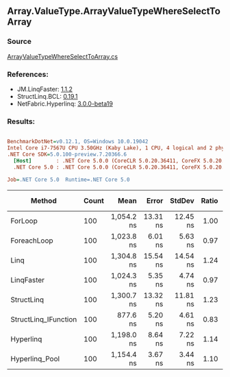 ﻿## Array.ValueType.ArrayValueTypeWhereSelectToArray

### Source
[ArrayValueTypeWhereSelectToArray.cs](../LinqBenchmarks/Array/ValueType/ArrayValueTypeWhereSelectToArray.cs)

### References:
- JM.LinqFaster: [1.1.2](https://www.nuget.org/packages/JM.LinqFaster/1.1.2)
- StructLinq.BCL: [0.19.1](https://www.nuget.org/packages/StructLinq.BCL/0.19.1)
- NetFabric.Hyperlinq: [3.0.0-beta19](https://www.nuget.org/packages/NetFabric.Hyperlinq/3.0.0-beta19)

### Results:
``` ini

BenchmarkDotNet=v0.12.1, OS=Windows 10.0.19042
Intel Core i7-7567U CPU 3.50GHz (Kaby Lake), 1 CPU, 4 logical and 2 physical cores
.NET Core SDK=5.0.100-preview.7.20366.6
  [Host]        : .NET Core 5.0.0 (CoreCLR 5.0.20.36411, CoreFX 5.0.20.36411), X64 RyuJIT
  .NET Core 5.0 : .NET Core 5.0.0 (CoreCLR 5.0.20.36411, CoreFX 5.0.20.36411), X64 RyuJIT

Job=.NET Core 5.0  Runtime=.NET Core 5.0  

```
|               Method | Count |       Mean |    Error |   StdDev | Ratio | RatioSD |  Gen 0 | Gen 1 | Gen 2 | Allocated | CacheMisses/Op | BranchMispredictions/Op |
|--------------------- |------ |-----------:|---------:|---------:|------:|--------:|-------:|------:|------:|----------:|---------------:|------------------------:|
|              ForLoop |   100 | 1,054.2 ns | 13.31 ns | 12.45 ns |  1.00 |    0.00 | 3.4103 |     - |     - |    7136 B |              4 |                       1 |
|          ForeachLoop |   100 | 1,023.8 ns |  6.01 ns |  5.63 ns |  0.97 |    0.01 | 3.4103 |     - |     - |    7136 B |              4 |                       1 |
|                 Linq |   100 | 1,304.8 ns | 15.54 ns | 14.54 ns |  1.24 |    0.02 | 2.4319 |     - |     - |    5088 B |              6 |                       3 |
|           LinqFaster |   100 | 1,024.3 ns |  5.35 ns |  4.74 ns |  0.97 |    0.01 | 2.8896 |     - |     - |    6048 B |              4 |                       1 |
|           StructLinq |   100 | 1,300.7 ns | 13.32 ns | 11.81 ns |  1.23 |    0.02 | 0.9899 |     - |     - |    2072 B |              4 |                       2 |
| StructLinq_IFunction |   100 |   877.6 ns |  5.20 ns |  4.61 ns |  0.83 |    0.01 | 0.9899 |     - |     - |    2072 B |              3 |                       2 |
|            Hyperlinq |   100 | 1,198.0 ns |  8.64 ns |  7.22 ns |  1.14 |    0.02 | 0.9670 |     - |     - |    2024 B |              4 |                       2 |
|       Hyperlinq_Pool |   100 | 1,154.4 ns |  3.67 ns |  3.44 ns |  1.10 |    0.01 | 0.0267 |     - |     - |      56 B |              1 |                       2 |
